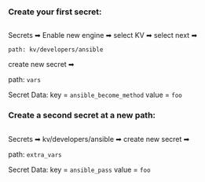 ### Create your first secret:
##

Secrets ➡ Enable new engine ➡ select KV ➡ select next ➡


`path: kv/developers/ansible`

create new secret ➡

path: `vars`

Secret Data: key = `ansible_become_method`    value = `foo`






### Create a second secret at a new path:
##

Secrets ➡ kv/developers/ansible ➡ create new secret ➡


path: `extra_vars`

Secret Data: key = `ansible_pass`    value = `foo`


